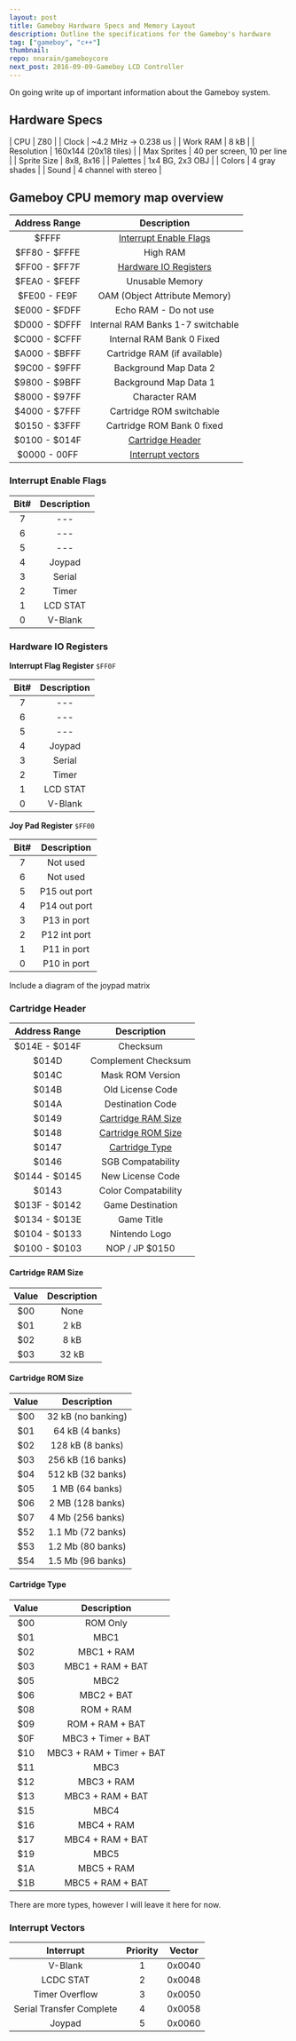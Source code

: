 ```yaml
---
layout: post
title: Gameboy Hardware Specs and Memory Layout
description: Outline the specifications for the Gameboy's hardware
tag: ["gameboy", "c++"]
thumbnail:
repo: nnarain/gameboycore
next_post: 2016-09-09-Gameboy LCD Controller
---
```


On going write up of important information about the Gameboy system.

Hardware Specs
--------------

| CPU         | Z80                        |
| Clock       | ~4.2 MHz -> 0.238 us       |
| Work RAM    | 8 kB                       |
| Resolution  | 160x144 (20x18 tiles)      |
| Max Sprites | 40 per screen, 10 per line |
| Sprite Size | 8x8, 8x16                  |
| Palettes    | 1x4 BG, 2x3 OBJ            |
| Colors      | 4 gray shades              |
| Sound       | 4 channel with stereo      |


Gameboy CPU memory map overview
-------------------------------

|  Address Range  |  Description                                      |
| :-------------: | :-----------------------------------------------: |
| $FFFF           | [Interrupt Enable Flags](#interrupt-enable-flags) |
| $FF80 - $FFFE   | High RAM                                          |
| $FF00 - $FF7F   | [Hardware IO Registers](#hardware-io-registers)   |
| $FEA0 - $FEFF   | Unusable Memory                                   |
| $FE00 - FE9F    | OAM (Object Attribute Memory)                     |
| $E000 - $FDFF   | Echo RAM - Do not use                             |
| $D000 - $DFFF   | Internal RAM Banks 1-7 switchable                 |
| $C000 - $CFFF   | Internal RAM Bank 0 Fixed                         |
| $A000 - $BFFF   | Cartridge RAM (if available)                      |
| $9C00 - $9FFF   | Background Map Data 2                             |
| $9800 - $9BFF   | Background Map Data 1                             |
| $8000 - $97FF   | Character RAM                                     |
| $4000 - $7FFF   | Cartridge ROM switchable                          |
| $0150 - $3FFF   | Cartridge ROM Bank 0 fixed                        |
| $0100 - $014F   | [Cartridge Header](#cartridge-header)             |
| $0000 - 00FF    | [Interrupt vectors](#interrupt-vectors)           |


### Interrupt Enable Flags

|  Bit#  |  Description    |
| :----: | :-------------: |
|  7     | ---             |
|  6     | ---             |
|  5     | ---             |
|  4     | Joypad          |
|  3     | Serial          |
|  2     | Timer           |
|  1     | LCD STAT        |
|  0     | V-Blank         |

### Hardware IO Registers

**Interrupt Flag Register** `$FF0F`

|  Bit#  |  Description    |
| :----: | :-------------: |
|  7     | ---             |
|  6     | ---             |
|  5     | ---             |
|  4     | Joypad          |
|  3     | Serial          |
|  2     | Timer           |
|  1     | LCD STAT        |
|  0     | V-Blank         |

**Joy Pad Register** `$FF00`

|  Bit#  |  Description    |
| :----: | :-------------: |
|  7     | Not used        |
|  6     | Not used        |
|  5     | P15 out port    |
|  4     | P14 out port    |
|  3     | P13 in port     |
|  2     | P12 int port    |
|  1     | P11 in port     |
|  0     | P10 in port     |

Include a diagram of the joypad matrix

### Cartridge Header

|  Address Range  |  Description                              |
| :-------------: | :---------------------------------------: |
| $014E - $014F   | Checksum                                  |
| $014D           | Complement Checksum                       |
| $014C           | Mask ROM Version                          |
| $014B           | Old License Code                          |
| $014A           | Destination Code                          |
| $0149           | [Cartridge RAM Size](#cartridge-ram-size) |
| $0148           | [Cartridge ROM Size](#cartridge-rom-size) |
| $0147           | [Cartridge Type](#cartridge-type)         |
| $0146           | SGB Compatability                         |
| $0144 - $0145   | New License Code                          |
| $0143           | Color Compatability                       |
| $013F - $0142   | Game Destination                          |
| $0134 - $013E   | Game Title                                |
| $0104 - $0133   | Nintendo Logo                             |
| $0100 - $0103   | NOP / JP $0150                            |

#### Cartridge RAM Size

|  Value  |  Description             |    
| :-----: | :----------------------: |
| $00     | None                     |
| $01     | 2 kB                     |
| $02     | 8 kB                     |
| $03     | 32 kB                    |

#### Cartridge ROM Size

|  Value  |  Description             |    
| :-----: | :----------------------: |
| $00     | 32 kB (no banking)       |
| $01     | 64 kB (4 banks)          |
| $02     | 128 kB (8 banks)         |
| $03     | 256 kB (16 banks)        |
| $04     | 512 kB (32 banks)        |
| $05     | 1 MB (64 banks)          |
| $06     | 2 MB (128 banks)         |
| $07     | 4 Mb (256 banks)         |
| $52     | 1.1 Mb (72 banks)        |
| $53     | 1.2 Mb (80 banks)        |
| $54     | 1.5 Mb (96 banks)        |


#### Cartridge Type

|  Value  |  Description             |    
| :-----: | :----------------------: |
| $00     | ROM Only                 |
| $01     | MBC1                     |
| $02     | MBC1 + RAM               |
| $03     | MBC1 + RAM + BAT         |
| $05     | MBC2                     |
| $06     | MBC2 + BAT               |
| $08     | ROM + RAM                |
| $09     | ROM + RAM + BAT          |
| $0F     | MBC3 + Timer + BAT       |
| $10     | MBC3 + RAM + Timer + BAT |
| $11     | MBC3                     |
| $12     | MBC3 + RAM               |
| $13     | MBC3 + RAM + BAT         |
| $15     | MBC4                     |
| $16     | MBC4 + RAM               |
| $17     | MBC4 + RAM + BAT         |
| $19     | MBC5                     |
| $1A     | MBC5 + RAM               |
| $1B     | MBC5 + RAM + BAT         |

There are more types, however I will leave it here for now.

### Interrupt Vectors

|  Interrupt               |  Priority  |  Vector  |
| :----------------------: | :--------: | :------: |
| V-Blank                  | 1          | 0x0040   |
| LCDC STAT                | 2          | 0x0048   |
| Timer Overflow           | 3          | 0x0050   |
| Serial Transfer Complete | 4          | 0x0058   |
| Joypad                   | 5          | 0x0060   |
